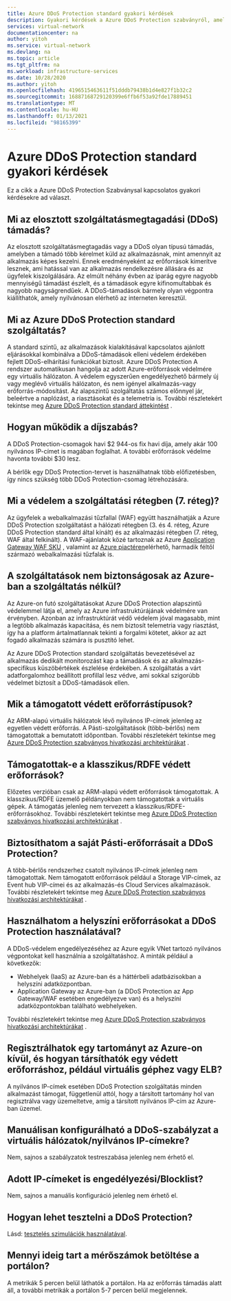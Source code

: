 ```yaml
---
title: Azure DDoS Protection standard gyakori kérdések
description: Gyakori kérdések a Azure DDoS Protection szabványról, amely segítséget nyújt a DDoS-támadások elleni védelemben.
services: virtual-network
documentationcenter: na
author: yitoh
ms.service: virtual-network
ms.devlang: na
ms.topic: article
ms.tgt_pltfrm: na
ms.workload: infrastructure-services
ms.date: 10/28/2020
ms.author: yitoh
ms.openlocfilehash: 4196515463611f51dddb79438b1d4e827f1b32c2
ms.sourcegitcommit: 16887168729120399e6ffb6f53a92fde17889451
ms.translationtype: MT
ms.contentlocale: hu-HU
ms.lasthandoff: 01/13/2021
ms.locfileid: "98165399"
---
```

# <a name="azure-ddos-protection-standard-frequent-asked-questions"></a>Azure DDoS Protection standard gyakori kérdések

Ez a cikk a Azure DDoS Protection Szabványsal kapcsolatos gyakori kérdésekre ad választ. 

## <a name="what-is-a-distributed-denial-of-service-ddos-attack"></a>Mi az elosztott szolgáltatásmegtagadási (DDoS) támadás?
Az elosztott szolgáltatásmegtagadás vagy a DDoS olyan típusú támadás, amelyben a támadó több kérelmet küld az alkalmazásnak, mint amennyit az alkalmazás képes kezelni. Ennek eredményeként az erőforrások kimerítve lesznek, ami hatással van az alkalmazás rendelkezésre állására és az ügyfelek kiszolgálására. Az elmúlt néhány évben az iparág egyre nagyobb mennyiségű támadást észlelt, és a támadások egyre kifinomultabbak és nagyobb nagyságrendűek. A DDoS-támadások bármely olyan végpontra kiállíthatók, amely nyilvánosan elérhető az interneten keresztül.

## <a name="what-is-azure-ddos-protection-standard-service"></a>Mi az Azure DDoS Protection standard szolgáltatás?
A standard szintű, az alkalmazások kialakításával kapcsolatos ajánlott eljárásokkal kombinálva a DDoS-támadások elleni védelem érdekében fejlett DDoS-elhárítási funkciókat biztosít. Azure DDoS Protection A rendszer automatikusan hangolja az adott Azure-erőforrások védelmére egy virtuális hálózaton. A védelem egyszerűen engedélyezhető bármely új vagy meglévő virtuális hálózaton, és nem igényel alkalmazás-vagy erőforrás-módosítást. Az alapszintű szolgáltatás számos előnnyel jár, beleértve a naplózást, a riasztásokat és a telemetria is. További részletekért tekintse meg [Azure DDoS Protection standard áttekintést](ddos-protection-overview.md) . 

## <a name="how-does-pricing-work"></a>Hogyan működik a díjszabás?
A DDoS Protection-csomagok havi $2 944-os fix havi díja, amely akár 100 nyilvános IP-címet is magában foglalhat. A további erőforrások védelme havonta további $30 lesz. 

A bérlők egy DDoS Protection-tervet is használhatnak több előfizetésben, így nincs szükség több DDoS Protection-csomag létrehozására.

## <a name="what-about-protection-at-the-service-layer-layer-7"></a>Mi a védelem a szolgáltatási rétegben (7. réteg)?
Az ügyfelek a webalkalmazási tűzfallal (WAF) együtt használhatják a Azure DDoS Protection szolgáltatást a hálózati rétegben (3. és 4. réteg, Azure DDoS Protection standard által kínált) és az alkalmazási rétegben (7. réteg, WAF által felkínált). A WAF-ajánlatok közé tartoznak az Azure [Application Gateway WAF SKU](../web-application-firewall/ag/ag-overview.md?toc=%2fazure%2fvirtual-network%2ftoc.json) , valamint az [Azure piactéren](https://azuremarketplace.microsoft.com/marketplace/apps?page=1&search=web%20application%20firewall)elérhető, harmadik féltől származó webalkalmazási tűzfalak is.

## <a name="are-services-unsafe-in-azure-without-the-service"></a>A szolgáltatások nem biztonságosak az Azure-ban a szolgáltatás nélkül?
Az Azure-on futó szolgáltatásokat Azure DDoS Protection alapszintű védelemmel látja el, amely az Azure infrastruktúrájának védelmére van érvényben. Azonban az infrastruktúrát védő védelem jóval magasabb, mint a legtöbb alkalmazás kapacitása, és nem biztosít telemetria vagy riasztást, így ha a platform ártalmatlannak tekinti a forgalmi kötetet, akkor az azt fogadó alkalmazás számára is pusztító lehet. 

Az Azure DDoS Protection standard szolgáltatás bevezetésével az alkalmazás dedikált monitorozást kap a támadások és az alkalmazás-specifikus küszöbértékek észlelése érdekében. A szolgáltatás a várt adatforgalomhoz beállított profillal lesz védve, ami sokkal szigorúbb védelmet biztosít a DDoS-támadások ellen.

## <a name="what-are-the-supported-protected-resource-types"></a>Mik a támogatott védett erőforrástípusok?
Az ARM-alapú virtuális hálózatok lévő nyilvános IP-címek jelenleg az egyetlen védett erőforrás. A Pásti-szolgáltatások (több-bérlős) nem támogatottak a bemutatott időpontban. További részletekért tekintse meg [Azure DDoS Protection szabványos hivatkozási architektúrákat](ddos-protection-reference-architectures.md) .

## <a name="are-classicrdfe-protected-resources-supported"></a>Támogatottak-e a klasszikus/RDFE védett erőforrások?
Előzetes verzióban csak az ARM-alapú védett erőforrások támogatottak. A klasszikus/RDFE üzemelő példányokban nem támogatottak a virtuális gépek. A támogatás jelenleg nem tervezett a klasszikus/RDFE-erőforrásokhoz. További részletekért tekintse meg [Azure DDoS Protection szabványos hivatkozási architektúrákat](ddos-protection-reference-architectures.md) .

## <a name="can-i-protect-my-paas-resources-using-ddos-protection"></a>Biztosíthatom a saját Pásti-erőforrásait a DDoS Protection?
A több-bérlős rendszerhez csatolt nyilvános IP-címek jelenleg nem támogatottak. Nem támogatott erőforrások például a Storage VIP-címek, az Event hub VIP-címei és az alkalmazás-és Cloud Services alkalmazások. További részletekért tekintse meg [Azure DDoS Protection szabványos hivatkozási architektúrákat](ddos-protection-reference-architectures.md) .

## <a name="can-i-protect-my-on-premise-resources-using-ddos-protection"></a>Használhatom a helyszíni erőforrásokat a DDoS Protection használatával?
A DDoS-védelem engedélyezéséhez az Azure egyik VNet tartozó nyilvános végpontokat kell használnia a szolgáltatáshoz. A minták például a következők:
- Webhelyek (IaaS) az Azure-ban és a háttérbeli adatbázisokban a helyszíni adatközpontban. 
- Application Gateway az Azure-ban (a DDoS Protection az App Gateway/WAF esetében engedélyezve van) és a helyszíni adatközpontokban található webhelyeken.

További részletekért tekintse meg [Azure DDoS Protection szabványos hivatkozási architektúrákat](ddos-protection-reference-architectures.md) .

## <a name="can-i-register-a-domain-outside-of-azure-and-associate-that-to-a-protected-resource-like-vm-or-elb"></a>Regisztrálhatok egy tartományt az Azure-on kívül, és hogyan társíthatók egy védett erőforráshoz, például virtuális géphez vagy ELB?
A nyilvános IP-címek esetében DDoS Protection szolgáltatás minden alkalmazást támogat, függetlenül attól, hogy a társított tartomány hol van regisztrálva vagy üzemeltetve, amíg a társított nyilvános IP-cím az Azure-ban üzemel. 

## <a name="can-i-manually-configure-the-ddos-policy-applied-to-the-vnetspublic-ips"></a>Manuálisan konfigurálható a DDoS-szabályzat a virtuális hálózatok/nyilvános IP-címekre?
Nem, sajnos a szabályzatok testreszabása jelenleg nem érhető el.

## <a name="can-i-allowlistblocklist-specific-ip-addresses"></a>Adott IP-címeket is engedélyezési/Blocklist?
Nem, sajnos a manuális konfiguráció jelenleg nem érhető el.

## <a name="how-can-i-test-ddos-protection"></a>Hogyan lehet tesztelni a DDoS Protection?
Lásd: [tesztelés szimulációk használatával](test-through-simulations.md).

## <a name="how-long-does-it-take-for-the-metrics-to-load-on-portal"></a>Mennyi ideig tart a mérőszámok betöltése a portálon?
A metrikák 5 percen belül láthatók a portálon. Ha az erőforrás támadás alatt áll, a további metrikák a portálon 5-7 percen belül megjelennek. 
    
